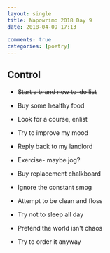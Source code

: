 ```yaml
---  
layout: single  
title: Napowrimo 2018 Day 9  
date: 2018-04-09 17:13  
  
comments: true  
categories: [poetry]
---  
```

## Control

* ~~Start a brand new to-do list~~
* Buy some healthy food  
* Look for a course, enlist
* Try to improve my mood  


* Reply back to my landlord  
* Exercise- maybe jog?  
* Buy replacement chalkboard  
* Ignore the constant smog   


* Attempt to be clean and floss
* Try not to sleep all day
* Pretend the world isn't chaos
* Try to order it anyway
